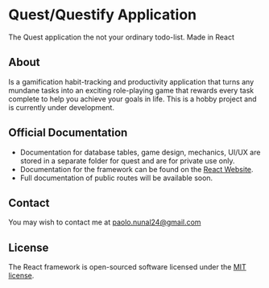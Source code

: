 # Quest/Questify Application
The Quest application the not your ordinary todo-list. Made in React

## About
Is a gamification habit-tracking and productivity application that turns any mundane tasks into an exciting role-playing game that rewards every task complete to help you achieve your goals in life.
This is a hobby project and is currently under development.

## Official Documentation
* Documentation for database tables, game design, mechanics, UI/UX are stored in a separate folder for quest and are for private use only.
* Documentation for the framework can be found on the [React Website](https://reactjs.org/).
* Full documentation of public routes will be available soon.

## Contact
You may wish to contact me at paolo.nunal24@gmail.com

## License

The React framework is open-sourced software licensed under the [MIT license](https://opensource.org/licenses/MIT).
